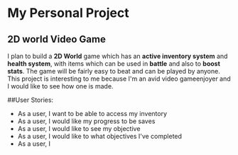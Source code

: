 # My Personal Project

## 2D world Video Game
I plan to build a **2D World** game which has an **active inventory system** and **health system**, with items which can be used in **battle** and also to **boost stats**. The game will be fairly easy to beat and can be played by anyone. This project is interesting to me because I'm an avid video gameenjoyer and I would like to see how one is made.

##User Stories:
- As a user, I want to be able to access my inventory
- As a user, I would like my progress to be saves
- As a user, I would like to see my objective
- As a user, I would like to what objectives I've completed
- As a user, I 
